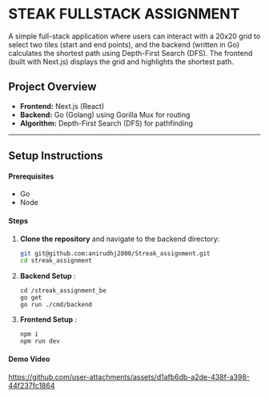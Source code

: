 # STEAK FULLSTACK ASSIGNMENT

A simple full-stack application where users can interact with a 20x20 grid to select two tiles (start and end points), and the backend (written in Go) calculates the shortest path using Depth-First Search (DFS). The frontend (built with Next.js) displays the grid and highlights the shortest path.

## Project Overview

- **Frontend:** Next.js (React)
- **Backend:** Go (Golang) using Gorilla Mux for routing
- **Algorithm:** Depth-First Search (DFS) for pathfinding

---

## Setup Instructions

#### Prerequisites

- Go 
- Node

#### Steps

1. **Clone the repository** and navigate to the backend directory:

   ```bash
   git git@github.com:anirudhj2000/Streak_assignment.git
   cd streak_assignment

   ```

2. **Backend Setup** :

   ```
   cd /streak_assignment_be
   go get
   go run ./cmd/backend
   ```

3. **Frontend Setup** :
   ```
   npm i
   npm run dev
   ```

#### Demo Video

https://github.com/user-attachments/assets/d1afb6db-a2de-438f-a398-44f237fc1864

